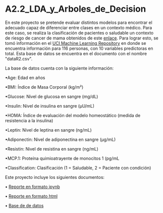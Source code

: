 # A2.2_LDA_y_Arboles_de_Decision

En este proyecto se pretende evaluar distintos modelos para encontrar el adecuado capaz de diferenciar entre clases en un contexto médico. Para este caso, se realiza la clasificación de pacientes o saludable un contexto de riesgo de cancer de mama obtenidos de este [enlace](https://www.semanticscholar.org/paper/Using-Resistin%2C-glucose%2C-age-and-BMI-to-predict-the-Patr%C3%ADcio-Pereira/0861bd9c3acf6504ce142517c4e05bf8f564f32a). Para lograr esto, se tomó información en el [UCI Machine Learning Repository](https://archive.ics.uci.edu/dataset/451/breast+cancer+coimbra) en donde se encuentra información para 116 personas, con 10 variables predictoras en total. Esta base de datos se encuentra en el documento con el nombre "dataR2.csv".

La base de datos cuenta con la siguiente información:

•Age: Edad en años

•BMI: Índice de Masa Corporal (kg/m²)

•Glucose: Nivel de glucosa en sangre (mg/dL)

•Insulin: Nivel de insulina en sangre (μU/mL)

•HOMA: Índice de evaluación del modelo homeostático (medida de resistencia a la insulina)

•Leptin: Nivel de leptina en sangre (ng/mL)

•Adiponectin: Nivel de adiponectina en sangre (μg/mL)

•Resistin: Nivel de resistina en sangre (ng/mL)

•MCP.1: Proteína quimioatrayente de monocitos 1 (pg/mL

•Classification: Clasificación (1 = Saludable, 2 = Paciente con condición)

Este proyecto incluye los siguientes documentos:

• [Reporte en formato ipynb](A2.2608994.ipynb)

• [Reporte en formato html](A2.2608994.html)

• [Base de de datos](dataR2.csv)
